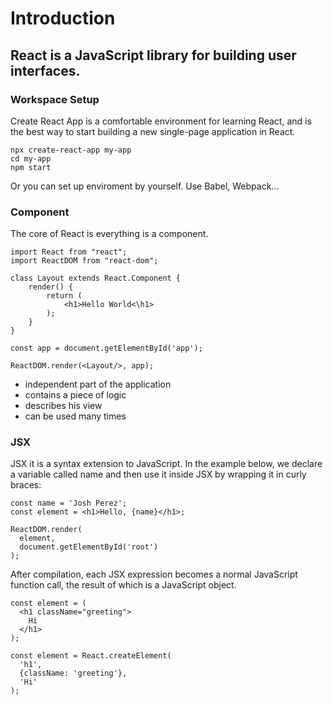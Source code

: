 # Introduction

## React is a JavaScript library for building user interfaces.

### Workspace Setup

Create React App is a comfortable environment for learning React, and is the best way to start building a new single-page application in React.

```
npx create-react-app my-app
cd my-app
npm start
```

Or you can set up enviroment by yourself.
Use Babel, Webpack...

### Component

The core of React is everything is a component.

```
import React from "react";
import ReactDOM from "react-dom";

class Layout extends React.Component {
    render() {
        return (
            <h1>Hello World<\h1>
        );
    }
}

const app = document.getElementById('app');

ReactDOM.render(<Layout/>, app);
```

- independent part of the application
- contains a piece of logic
- describes his view
- can be used many times

### JSX

JSX it is a syntax extension to JavaScript.
In the example below, we declare a variable called name and then use it inside JSX by wrapping it in curly braces:

```
const name = 'Josh Perez';
const element = <h1>Hello, {name}</h1>;

ReactDOM.render(
  element,
  document.getElementById('root')
);
```
After compilation, each JSX expression becomes a normal JavaScript function call, the result of which is a JavaScript object.

```
const element = (
  <h1 className="greeting">
    Hi
  </h1>
);

const element = React.createElement(
  'h1',
  {className: 'greeting'},
  'Hi'
);
```